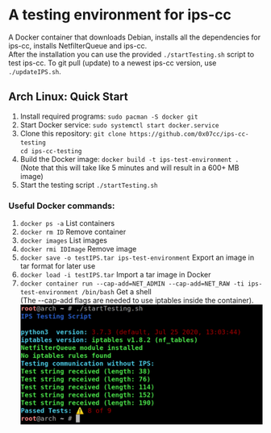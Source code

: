 # A testing environment for ips-cc
A Docker container that downloads Debian, installs all the dependencies for ips-cc, installs NetfilterQueue and ips-cc.  
After the installation you can use the provided `./startTesting.sh` script to test ips-cc.
To git pull (update) to a newest ips-cc version, use `./updateIPS.sh`.

## Arch Linux: Quick Start
1. Install required programs: `sudo pacman -S docker git`
1. Start Docker service: `sudo systemctl start docker.service`
1. Clone this repository: `git clone https://github.com/0x07cc/ips-cc-testing`  
`cd ips-cc-testing`
1. Build the Docker image: `docker build -t ips-test-environment .`  
(Note that this will take like 5 minutes and will result in a 600+ MB image)
1. Start the testing script `./startTesting.sh`

### Useful Docker commands:
1. `docker ps -a` List containers
1. `docker rm ID` Remove container
1. `docker images` List images
1. `docker rmi IDImage` Remove image
1. `docker save -o testIPS.tar ips-test-environment` Export an image in tar format for later use
1. `docker load -i testIPS.tar` Import a tar image in Docker
1. `docker container run --cap-add=NET_ADMIN --cap-add=NET_RAW -ti ips-test-environment /bin/bash` Get a shell  
(The --cap-add flags are needed to use iptables inside the container).  
![Screenshot of a failed test](screenshot.png)

